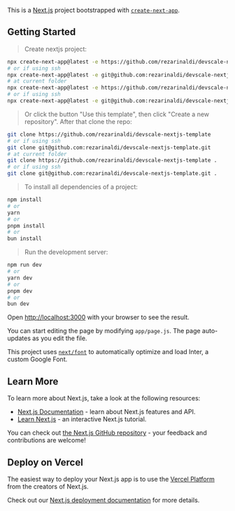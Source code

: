 This is a [Next.js](https://nextjs.org/) project bootstrapped with [`create-next-app`](https://github.com/vercel/next.js/tree/canary/packages/create-next-app).

## Getting Started

> Create nextjs project:

```bash
npx create-next-app@latest -e https://github.com/rezarinaldi/devscale-nextjs-template
# or if using ssh
npx create-next-app@latest -e git@github.com:rezarinaldi/devscale-nextjs-template.git
# at current folder
npx create-next-app@latest -e https://github.com/rezarinaldi/devscale-nextjs-template .
# or if using ssh
npx create-next-app@latest -e git@github.com:rezarinaldi/devscale-nextjs-template.git .
```

> Or click the button "Use this template", then click "Create a new repository". After that clone the repo:

```bash
git clone https://github.com/rezarinaldi/devscale-nextjs-template
# or if using ssh
git clone git@github.com:rezarinaldi/devscale-nextjs-template.git
# at current folder
git clone https://github.com/rezarinaldi/devscale-nextjs-template .
# or if using ssh
git clone git@github.com:rezarinaldi/devscale-nextjs-template.git .
```

> To install all dependencies of a project:

```bash
npm install
# or
yarn
# or
pnpm install
# or
bun install
```

> Run the development server:

```bash
npm run dev
# or
yarn dev
# or
pnpm dev
# or
bun dev
```

Open [http://localhost:3000](http://localhost:3000) with your browser to see the result.

You can start editing the page by modifying `app/page.js`. The page auto-updates as you edit the file.

This project uses [`next/font`](https://nextjs.org/docs/basic-features/font-optimization) to automatically optimize and load Inter, a custom Google Font.

## Learn More

To learn more about Next.js, take a look at the following resources:

- [Next.js Documentation](https://nextjs.org/docs) - learn about Next.js features and API.
- [Learn Next.js](https://nextjs.org/learn) - an interactive Next.js tutorial.

You can check out [the Next.js GitHub repository](https://github.com/vercel/next.js/) - your feedback and contributions are welcome!

## Deploy on Vercel

The easiest way to deploy your Next.js app is to use the [Vercel Platform](https://vercel.com/new?utm_medium=default-template&filter=next.js&utm_source=create-next-app&utm_campaign=create-next-app-readme) from the creators of Next.js.

Check out our [Next.js deployment documentation](https://nextjs.org/docs/deployment) for more details.
